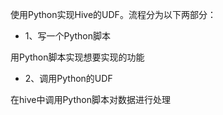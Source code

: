 使用Python实现Hive的UDF。流程分为以下两部分：

* 1、写一个Python脚本

用Python脚本实现想要实现的功能
  
* 2、调用Python的UDF

在hive中调用Python脚本对数据进行处理
